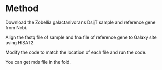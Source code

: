 # Method

Download the Zobellia galactanivorans DsijT sample and reference gene from Ncbi.

Align the fastq file of sample and fna file of reference gene to Galaxy site using HISAT2.

Modify the code to match the location of each file and run the code.

You can get mds file in the fold.
